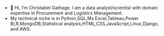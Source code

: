 - 👋 Hi, I’m Christabel Gathage. I am a data analyst/scientist with domain expertise in Procurement and Logistics Management.
- My technical niche is in Python,SQL,Ms Excel,Tableau,Power Bi,R,MongoDB,Statistical analysis,HTML,CSS,JavaScript,Linux,Django, and AWS.


<!---
MuthoniGathage/MuthoniGathage is a ✨ special ✨ repository because its `README.md` (this file) appears on your GitHub profile.
You can click the Preview link to take a look at your changes.
--->
